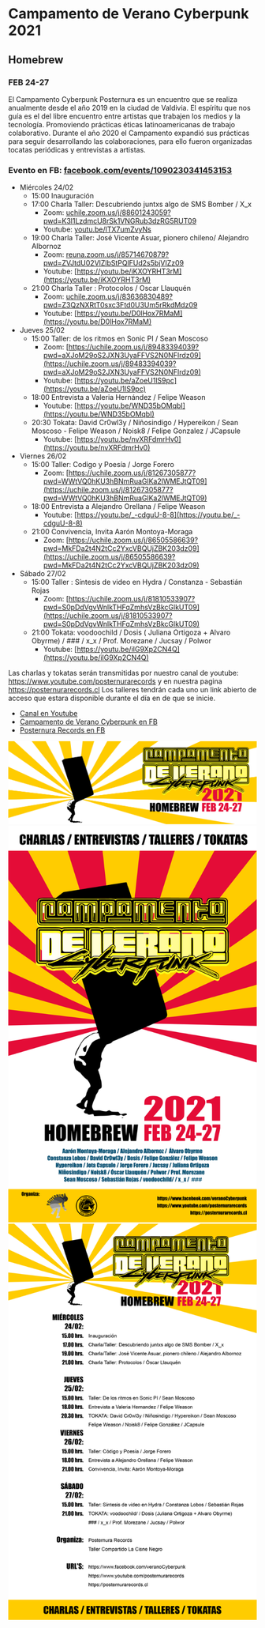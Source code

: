 # Campamento de Verano Cyberpunk 2021
## Homebrew
### FEB 24-27
El Campamento Cyberpunk Posternura es un encuentro que se realiza anualmente desde el año 2019 en la ciudad de Valdivia. El espíritu que nos guía es el del libre encuentro entre artistas que trabajen los medios y la tecnología. Promoviendo prácticas éticas latinoamericanas de trabajo colaborativo. Durante el año 2020 el Campamento expandió sus prácticas para seguir desarrollando las colaboraciones, para ello fueron organizadas tocatas periódicas y entrevistas a artistas.

### Evento en FB: [facebook.com/events/1090230341453153](https://www.facebook.com/events/1090230341453153)

- Miércoles 24/02
  - 15:00 Inauguración
  - 17:00 Charla Taller: Descubriendo juntxs algo de SMS Bomber / X_x 
    - Zoom: [uchile.zoom.us/j/88601243059?pwd=K3l1LzdmcU8rSk1VNGRub3dzRG5RUT09](https://uchile.zoom.us/j/88601243059?pwd=K3l1LzdmcU8rSk1VNGRub3dzRG5RUT09) 
    - Youtube: [youtu.be/lTX7umZvyNs](https://youtu.be/lTX7umZvyNs)
  - 19:00 Charla Taller: José Vicente Asuar, pionero chileno/ Alejandro Albornoz
    - Zoom: [reuna.zoom.us/j/85714670879?pwd=ZVJtdU02VlZlbStPQlFUd2s5bjVIZz09](https://reuna.zoom.us/j/85714670879?pwd=ZVJtdU02VlZlbStPQlFUd2s5bjVIZz09) 
    - Youtube: [https://youtu.be/iKXOYRHT3rM](https://youtu.be/iKXOYRHT3rM)
  - 21:00 Charla Taller : Protocolos / Oscar Llauquén
    - Zoom: [uchile.zoom.us/j/83636830489?pwd=Z3QzNXRtT0sxc3Ftd0U3Um5rRkdMdz09](https://uchile.zoom.us/j/83636830489?pwd=Z3QzNXRtT0sxc3Ftd0U3Um5rRkdMdz09)
    - Youtube: [https://youtu.be/D0lHox7RMaM](https://youtu.be/D0lHox7RMaM) 
- Jueves 25/02 
  - 15:00 Taller: de los ritmos en Sonic PI / Sean Moscoso
    - Zoom: [https://uchile.zoom.us/j/89483394039?pwd=aXJoM29oS2JXN3UyaFFVS2N0NFIrdz09](https://uchile.zoom.us/j/89483394039?pwd=aXJoM29oS2JXN3UyaFFVS2N0NFIrdz09)
    - Youtube: [https://youtu.be/aZoeU1lS9pc](https://youtu.be/aZoeU1lS9pc) 
  - 18:00 Entrevista a Valeria Hernández / Felipe Weason
    - Youtube: [https://youtu.be/WND35bOMqbI](https://youtu.be/WND35bOMqbI) 
  - 20:30 Tokata: David Cr0wl3y / Niñosindigo / Hypereikon / Sean Moscoso - Felipe Weason / Noisk8 / Felipe Gonzalez / JCapsule
    - Youtube: [https://youtu.be/nvXRFdmrHv0](https://youtu.be/nvXRFdmrHv0) 
- Viernes 26/02
  - 15:00 Taller: Codigo y Poesía / Jorge Forero
    - Zoom: [https://uchile.zoom.us/j/81267305877?pwd=WWtVQ0hKU3hBNmRuaGlKa2lWMEJtQT09](https://uchile.zoom.us/j/81267305877?pwd=WWtVQ0hKU3hBNmRuaGlKa2lWMEJtQT09)
  - 18:00 Entrevista a Alejandro Orellana / Felipe Weason
    - Youtube: [https://youtu.be/_-cdguU-8-8](https://youtu.be/_-cdguU-8-8) 
  - 21:00 Convivencia, Invita Aarón Montoya-Moraga
    - Zoom: [https://uchile.zoom.us/j/86505586639?pwd=MkFDa2t4N2tCc2YxcVBQUjZBK203dz09](https://uchile.zoom.us/j/86505586639?pwd=MkFDa2t4N2tCc2YxcVBQUjZBK203dz09)
- Sábado 27/02
  - 15:00 Taller : Síntesis de video en Hydra / Constanza - Sebastián Rojas
    - Zoom: [https://uchile.zoom.us/j/81810533907?pwd=S0pDdVgvWnlkTHFqZmhsVzBkcGlkUT09](https://uchile.zoom.us/j/81810533907?pwd=S0pDdVgvWnlkTHFqZmhsVzBkcGlkUT09)
  - 21:00 Tokata: voodoochild / Dosis ( Juliana Ortigoza + Alvaro Obyrme) / ### / x_x / Prof. Morezane / Jucsay / Polwor
    - Youtube: [https://youtu.be/iIG9Xp2CN4Q](https://youtu.be/iIG9Xp2CN4Q) 


Las charlas y tokatas serán transmitidas por nuestro canal de youtube:
https://www.youtube.com/posternurarecords y en nuestra pagina https://posternurarecords.cl
Los talleres tendrán cada uno un link abierto de acceso que estara disponible durante el día en de que se inicie.


- [Canal en Youtube](https://www.youtube.com/posternurarecords)
- [Campamento de Verano Cyberpunk en FB](https://www.facebook.com/veranoCyberpunk)
- [Posternura Records en FB](https://www.facebook.com/posternurarecords/)

![campamento banner](banner.png)
![campamento flayer](flayer.png)
![campamento programa](programa.png)

